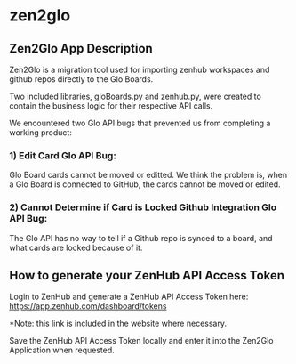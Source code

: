 # zen2glo 
## Zen2Glo App Description

Zen2Glo is a migration tool used for importing zenhub workspaces and github repos directly to the Glo Boards.

Two included libraries, gloBoards.py and zenhub.py, were created to contain the business logic for their respective API calls.

We encountered two Glo API bugs that prevented us from completing a working product:

### 1) Edit Card Glo API Bug: 
Glo Board cards cannot be moved or editted.
We think the problem is, when a Glo Board is connected to GitHub, the cards cannot be moved or edited.

### 2) Cannot Determine if Card is Locked Github Integration Glo API Bug:
The Glo API has no way to tell if a Github repo is synced to a board, and what cards are locked because of it.

## How to generate your ZenHub API Access Token

Login to ZenHub and generate a ZenHub API Access Token here:
https://app.zenhub.com/dashboard/tokens

*Note: this link is included in the website where necessary.

Save the ZenHub API Access Token locally and enter it into the Zen2Glo Application when requested.

